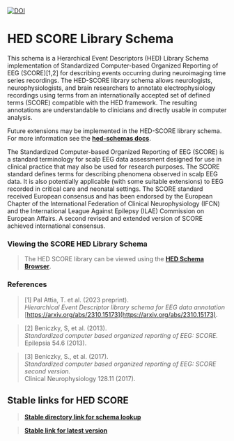 [![DOI](https://zenodo.org/badge/DOI/10.5281/zenodo.7897596.svg)](https://doi.org/10.5281/zenodo.7897596)

# HED SCORE Library Schema

This schema is a Herarchical Event Descriptors (HED) Library Schema implementation of Standardized Computer-based Organized Reporting of EEG (SCORE)[1,2] for describing events occurring during neuroimaging time series recordings.
The HED-SCORE library schema allows neurologists, neurophysiologists, and brain researchers to annotate electrophysiology recordings using terms from an internationally accepted set of defined terms (SCORE) compatible with the HED framework.
The resulting annotations are understandable to clinicians and directly usable in computer analysis.

Future extensions may be implemented in the HED-SCORE library schema.
For more information see the [**hed-schemas docs**](https://hed-schemas.readthedocs.io/en/latest/).

The Standardized Computer-based Organized Reporting of EEG (SCORE) is a standard terminology for scalp EEG data assessment designed for use in clinical practice that may also be used for research purposes.
The SCORE standard defines terms for describing phenomena observed in scalp EEG data. It is also potentially applicable (with some suitable extensions) to EEG recorded in critical care and neonatal settings.
The SCORE standard received European consensus and has been endorsed by the European Chapter of the International Federation of Clinical Neurophysiology (IFCN) and the International League Against Epilepsy (ILAE) Commission on European Affairs.
A second revised and extended version of SCORE achieved international consensus.

### Viewing the SCORE HED Library Schema
> The HED SCORE library can be viewed using the [**HED Schema Browser**](https://www.hedtags.org/display_hed.html).

### References

> [1] Pal Attia, T. et al. (2023 preprint).  
> *Hierarchical Event Descriptor library schema for EEG data annotation*   
> [https://arxiv.org/abs/2310.15173](https://arxiv.org/abs/2310.15173).   

> [2] Beniczky, S, et al. (2013).  
> *Standardized computer based organized reporting of EEG: SCORE.*  
> Epilepsia 54.6 (2013).  

> [3] Beniczky, S., et al. (2017).  
> *Standardized computer based organized reporting of EEG: SCORE second version.*  
> Clinical Neurophysiology 128.11 (2017). 

## Stable links for HED SCORE

> [**Stable directory link for schema lookup**](https://github.com/hed-standard/hed-schemas/tree/main/library_schemas/score/hedxml)

> [**Stable link for latest version**](https://raw.githubusercontent.com/hed-standard/hed-schemas/main/library_schemas/score/hedxml/HED_score_Latest.xml)

